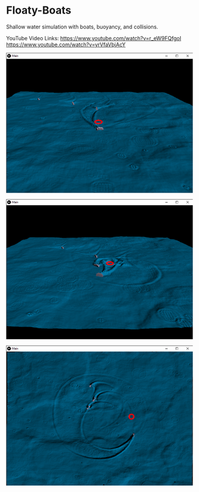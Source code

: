 # Floaty-Boats
Shallow water simulation with boats, buoyancy, and collisions.

YouTube Video Links:
https://www.youtube.com/watch?v=r_eW9FQfgoI
https://www.youtube.com/watch?v=yrVfaVbjAcY

![Image of Simulation 1](https://github.com/nithinp7/Floaty-Boats/blob/master/Main%209_20_2020%202_47_48%20PM.png)

![Image of Simulation 2](https://github.com/nithinp7/Floaty-Boats/blob/master/Main%209_20_2020%202_47_55%20PM.png)

![Image of Simulation 3](https://github.com/nithinp7/Floaty-Boats/blob/master/Main%209_20_2020%202_43_56%20PM.png)
